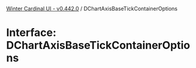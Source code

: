 [Winter Cardinal UI - v0.442.0](../index.md) / DChartAxisBaseTickContainerOptions

# Interface: DChartAxisBaseTickContainerOptions

